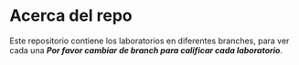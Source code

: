 # Acerca del repo

Este repositorio contiene los laboratorios en diferentes branches, para ver cada una ***Por favor cambiar de branch para calificar cada laboratorio***.
